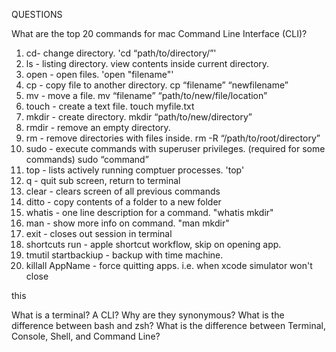 QUESTIONS

What are the top 20 commands for mac Command Line Interface (CLI)?
1. cd- change directory. 'cd “path/to/directory/”'
2. ls - listing directory. view contents inside current directory. 
3. open - open files. 'open "filename"'
4. cp - copy file to another directory. cp “filename” “newfilename”
5. mv - move a file. mv “filename” “path/to/new/file/location”
6. touch - create a text file. touch myfile.txt
7. mkdir - create directory. mkdir “path/to/new/directory”
8. rmdir - remove an empty directory. 
9. rm - remove directories with files inside. rm -R “/path/to/root/directory”
10. sudo - execute commands with superuser privileges. (required for some commands) sudo “command”
11. top - lists actively running comptuer processes. 'top'
12. q - quit sub screen, return to terminal
13. clear - clears screen of all previous commands
14. ditto - copy contents of a folder to a new folder
15. whatis - one line description for a command. "whatis mkdir"
16. man - show more info on command. "man mkdir"
17. exit - closes out session in terminal
18. shortcuts run - apple shortcut workflow, skip on opening app. 
19. tmutil startbackiup - backup with time machine. 
20. killall AppName - force quitting apps. i.e. when xcode simulator won't close

this


What is a terminal? A CLI? Why are they synonymous?
What is the difference between bash and zsh?
What is the difference between Terminal, Console, Shell, and Command Line?

